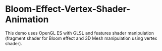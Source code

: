 # Bloom-Effect-Vertex-Shader-Animation
This demo uses OpenGL ES with GLSL and features shader manipulation (fragment shader for Bloom effect and 3D Mesh manipulation using vertex shader).
